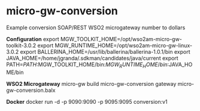 # micro-gw-conversion
Example conversion SOAP/REST WSO2 microgateway number to dollars

**Configuration**
export MGW_TOOLKIT_HOME=/opt/wso2am-micro-gw-toolkit-3.0.2
export MGW_RUNTIME_HOME=/opt/wso2am-micro-gw-linux-3.0.2
export BALLERINA_HOME=/usr/lib/ballerina/ballerina-1.0.1/bin
export JAVA_HOME=/home/jgranda/.sdkman/candidates/java/current
export PATH=$PATH:$MGW_TOOLKIT_HOME/bin:$MGW_RUNTIME_HOME/bin:$JAVA_HOME/bin

**WSO2 Microgateway**
micro-gw build micro-gw-conversion
gateway micro-gw-conversion.balx

**Docker**
docker run -d -p 9090:9090 -p 9095:9095 conversion:v1